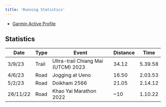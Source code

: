 ```yaml
---
title: 'Running Statistics'
---
```


- [Garmin Active Profile](https://connect.garmin.com/modern/profile/28ae5cc3-7679-4146-a721-3e1939cc9bf5)

## Statistics

| Date     | Type  | Event                              | Distance | Time    |
| -------- | ----- | ---------------------------------- | -------- | ------- |
| 3/9/23   | Trail | Ultra-trail Chiang Mai (UTCM) 2023 | 34.12    | 5.39.58 |
| 4/6/23   | Road  | Jogging at Ueno                    | 16.50    | 2.03.53 |
| 5/2/23   | Road  | Doikham 2566                       | 21.05    | 2.14.12 |
| 26/11/22 | Road  | Khao Yai Marathon 2022             | ~10      | 1.10.22 |
